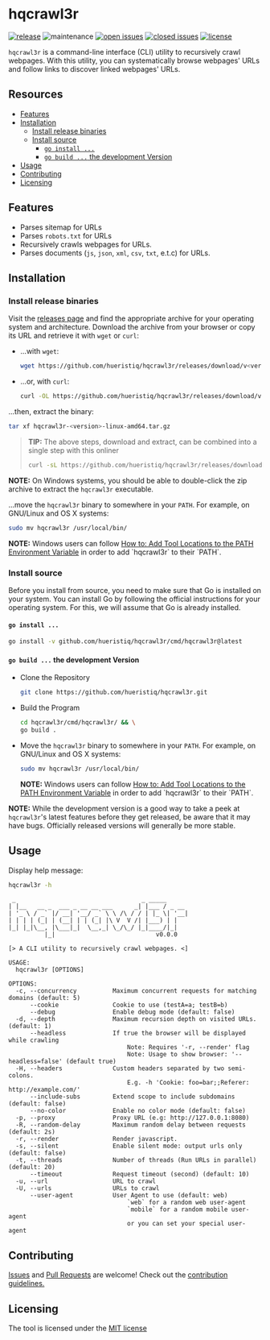 # hqcrawl3r

[![release](https://img.shields.io/github/release/hueristiq/hqcrawl3r?style=flat&color=0040ff)](https://github.com/hueristiq/hqcrawl3r/releases) ![maintenance](https://img.shields.io/badge/maintained%3F-yes-0040ff.svg) [![open issues](https://img.shields.io/github/issues-raw/hueristiq/hqcrawl3r.svg?style=flat&color=0040ff)](https://github.com/hueristiq/hqcrawl3r/issues?q=is:issue+is:open) [![closed issues](https://img.shields.io/github/issues-closed-raw/hueristiq/hqcrawl3r.svg?style=flat&color=0040ff)](https://github.com/hueristiq/hqcrawl3r/issues?q=is:issue+is:closed) [![license](https://img.shields.io/badge/license-MIT-gray.svg?colorB=0040FF)](https://github.com/hueristiq/hqcrawl3r/blob/master/LICENSE)

`hqcrawl3r` is a command-line interface (CLI) utility to recursively crawl webpages. With this utility, you can systematically browse webpages' URLs and follow links to discover linked webpages' URLs.

## Resources

* [Features](#features)
* [Installation](#installation)
	* [Install release binaries](#install-release-binaries)
	* [Install source](#install-sources)
		* [`go install ...`](#go-install)
		* [`go build ...` the development Version](#go-build--the-development-version)
* [Usage](#usage)
* [Contributing](#contributing)
* [Licensing](#licensing)

## Features

* Parses sitemap for URLs
* Parses `robots.txt` for URLs
* Recursively crawls webpages for URLs.
* Parses documents (`js`, `json`, `xml`, `csv`, `txt`, e.t.c) for URLs.

## Installation

### Install release binaries

Visit the [releases page](https://github.com/hueristiq/hqcrawl3r/releases) and find the appropriate archive for your operating system and architecture. Download the archive from your browser or copy its URL and retrieve it with `wget` or `curl`:

* ...with `wget`:

	```bash
	wget https://github.com/hueristiq/hqcrawl3r/releases/download/v<version>/hqcrawl3r-<version>-linux-amd64.tar.gz
	```

* ...or, with `curl`:

	```bash
	curl -OL https://github.com/hueristiq/hqcrawl3r/releases/download/v<version>/hqcrawl3r-<version>-linux-amd64.tar.gz
	```

...then, extract the binary:

```bash
tar xf hqcrawl3r-<version>-linux-amd64.tar.gz
```

> **TIP:** The above steps, download and extract, can be combined into a single step with this onliner
> 
> ```bash
> curl -sL https://github.com/hueristiq/hqcrawl3r/releases/download/v<version>/hqcrawl3r-<version>-linux-amd64.tar.gz | tar -xzv
> ```

**NOTE:** On Windows systems, you should be able to double-click the zip archive to extract the `hqcrawl3r` executable.

...move the `hqcrawl3r` binary to somewhere in your `PATH`. For example, on GNU/Linux and OS X systems:

```bash
sudo mv hqcrawl3r /usr/local/bin/
```

**NOTE:** Windows users can follow [How to: Add Tool Locations to the PATH Environment Variable](https://msdn.microsoft.com/en-us/library/office/ee537574(v=office.14).aspx) in order to add `hqcrawl3r` to their `PATH`.

### Install source

Before you install from source, you need to make sure that Go is installed on your system. You can install Go by following the official instructions for your operating system. For this, we will assume that Go is already installed.

#### `go install ...`

```bash
go install -v github.com/hueristiq/hqcrawl3r/cmd/hqcrawl3r@latest
```

#### `go build ...` the development Version

* Clone the Repository

	```bash
	git clone https://github.com/hueristiq/hqcrawl3r.git 
	```

* Build the Program

	```bash
	cd hqcrawl3r/cmd/hqcrawl3r/ && \
	go build .
	```

* Move the `hqcrawl3r` binary to somewhere in your `PATH`. For example, on GNU/Linux and OS X systems:

	```bash
	sudo mv hqcrawl3r /usr/local/bin/
	```

	**NOTE:** Windows users can follow [How to: Add Tool Locations to the PATH Environment Variable](https://msdn.microsoft.com/en-us/library/office/ee537574(v=office.14).aspx) in order to add `hqcrawl3r` to their `PATH`.


**NOTE:** While the development version is a good way to take a peek at `hqcrawl3r`'s latest features before they get released, be aware that it may have bugs. Officially released versions will generally be more stable.

## Usage

Display help message:

```bash
hqcrawl3r -h
```

```text
 _                                   _ _____
| |__   __ _  ___ _ __ __ ___      _| |___ / _ __
| '_ \ / _` |/ __| '__/ _` \ \ /\ / / | |_ \| '__|
| | | | (_| | (__| | | (_| |\ V  V /| |___) | |
|_| |_|\__, |\___|_|  \__,_| \_/\_/ |_|____/|_|
          |_|                            v0.0.0

[> A CLI utility to recursively crawl webpages. <]

USAGE:
  hqcrawl3r [OPTIONS]

OPTIONS:
  -c, --concurrency          Maximum concurrent requests for matching domains (default: 5)
      --cookie               Cookie to use (testA=a; testB=b)
      --debug                Enable debug mode (default: false)
  -d, --depth                Maximum recursion depth on visited URLs. (default: 1)
      --headless             If true the browser will be displayed while crawling
                                 Note: Requires '-r, --render' flag
                                 Note: Usage to show browser: '--headless=false' (default true)
  -H, --headers              Custom headers separated by two semi-colons.
                                 E.g. -h 'Cookie: foo=bar;;Referer: http://example.com/'
      --include-subs         Extend scope to include subdomains (default: false)
      --no-color             Enable no color mode (default: false)
  -p, --proxy                Proxy URL (e.g: http://127.0.0.1:8080)
  -R, --random-delay         Maximum random delay between requests (default: 2s)
  -r, --render               Render javascript.
  -s, --silent               Enable silent mode: output urls only (default: false)
  -t, --threads              Number of threads (Run URLs in parallel) (default: 20)
      --timeout              Request timeout (second) (default: 10)
  -u, --url                  URL to crawl
  -U, --urls                 URLs to crawl
      --user-agent           User Agent to use (default: web)
                                 `web` for a random web user-agent
                                 `mobile` for a random mobile user-agent
                                 or you can set your special user-agent
```

## Contributing

[Issues](https://github.com/hueristiq/hqcrawl3r/issues) and [Pull Requests](https://github.com/hueristiq/hqcrawl3r/pulls) are welcome! Check out the [contribution guidelines.](./CONTRIBUTING.md)

## Licensing

The tool is licensed under the [MIT license](./LICENSE)